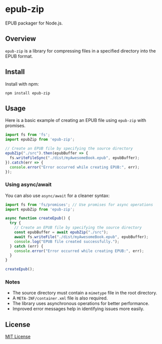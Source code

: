 # epub-zip

EPUB packager for Node.js.

## Overview

`epub-zip` is a library for compressing files in a specified directory into the EPUB format.

## Install

Install with npm:

```
npm install epub-zip
```

## Usage

Here is a basic example of creating an EPUB file using `epub-zip` with promises.

```javascript
import fs from 'fs';
import epubZip from 'epub-zip';

// Create an EPUB file by specifying the source directory
epubZip("./src").then(epubBuffer => {
  fs.writeFileSync("./dist/myAwesomeBook.epub", epubBuffer);
}).catch(err => {
  console.error("Error occurred while creating EPUB:", err);
});
```

### Using async/await

You can also use `async/await` for a cleaner syntax:

```javascript
import fs from 'fs/promises'; // Use promises for async operations
import epubZip from 'epub-zip';

async function createEpub() {
  try {
    // Create an EPUB file by specifying the source directory
    const epubBuffer = await epubZip("./src");
    await fs.writeFile("./dist/myAwesomeBook.epub", epubBuffer);
    console.log("EPUB file created successfully.");
  } catch (err) {
    console.error("Error occurred while creating EPUB:", err);
  }
}

createEpub();
```

### Notes

- The source directory must contain a `mimetype` file in the root directory.
- A `META-INF/container.xml` file is also required.
- The library uses asynchronous operations for better performance.
- Improved error messages help in identifying issues more easily.

## License

[MIT License](http://en.wikipedia.org/wiki/MIT_License)
